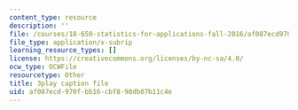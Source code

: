 ```yaml
---
content_type: resource
description: ''
file: /courses/18-650-statistics-for-applications-fall-2016/af087ecd970fbb16cbf898db07b11c4e_QXkOaifVfW4.srt
file_type: application/x-subrip
learning_resource_types: []
license: https://creativecommons.org/licenses/by-nc-sa/4.0/
ocw_type: OCWFile
resourcetype: Other
title: 3play caption file
uid: af087ecd-970f-bb16-cbf8-98db07b11c4e
---
```

